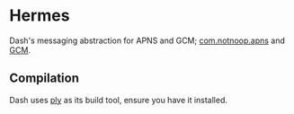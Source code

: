 Hermes
======

Dash's messaging abstraction for APNS and GCM; [com.notnoop.apns](https://github.com/notnoop/java-apns) and [GCM](https://code.google.com/p/gcm/).

Compilation 
-----------

Dash uses [ply](http://github.com/blangel/ply) as its build tool, ensure you have it installed.